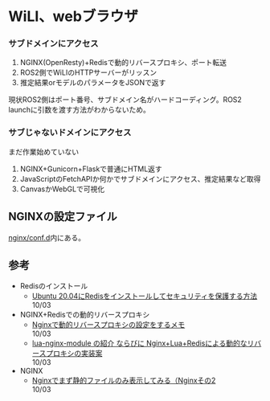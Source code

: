 # WiLI、webブラウザ

### サブドメインにアクセス
1. NGINX(OpenResty)+Redisで動的リバースプロキシ、ポート転送
1. ROS2側でWiLIのHTTPサーバーがリッスン
1. 推定結果orモデルのパラメータをJSONで返す

現状ROS2側はポート番号、サブドメイン名がハードコーディング。ROS2 launchに引数を渡す方法がわからないため。

### サブじゃないドメインにアクセス
まだ作業始めていない

1. NGINX+Gunicorn+Flaskで普通にHTML返す
1. JavaScriptのFetchAPIか何かでサブドメインにアクセス、推定結果など取得
1. CanvasかWebGLで可視化

## NGINXの設定ファイル
[nginx/conf.d](./nginx/conf.d/)内にある。

## 参考
* Redisのインストール
  * [Ubuntu 20.04にRedisをインストールしてセキュリティを保護する方法](https://www.digitalocean.com/community/tutorials/how-to-install-and-secure-redis-on-ubuntu-20-04-ja)<br>
  10/03
* NGINX+Redisでの動的リバースプロキシ
  * [Nginxで動的リバースプロキシの設定をするメモ](https://blog.ssrf.in/post/2017-08-09-dynamic-reverse-proxy-with-nginx/)<br>
  10/03
  * [lua-nginx-module の紹介 ならびに Nginx+Lua+Redisによる動的なリバースプロキシの実装案](https://hiboma.hatenadiary.jp/entry/20120205/1328448746)<br>
  10/03
* NGINX
  * [Nginxでまず静的ファイルのみ表示してみる（Nginxその2](https://snowtree-injune.com/2020/10/30/nginx-static-dj014/)<br>
  10/03

